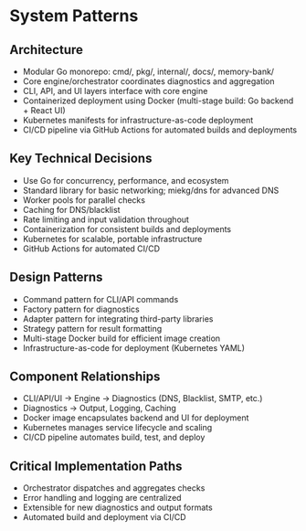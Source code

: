 # System Patterns

## Architecture
- Modular Go monorepo: cmd/, pkg/, internal/, docs/, memory-bank/
- Core engine/orchestrator coordinates diagnostics and aggregation
- CLI, API, and UI layers interface with core engine
- Containerized deployment using Docker (multi-stage build: Go backend + React UI)
- Kubernetes manifests for infrastructure-as-code deployment
- CI/CD pipeline via GitHub Actions for automated builds and deployments

## Key Technical Decisions
- Use Go for concurrency, performance, and ecosystem
- Standard library for basic networking; miekg/dns for advanced DNS
- Worker pools for parallel checks
- Caching for DNS/blacklist
- Rate limiting and input validation throughout
- Containerization for consistent builds and deployments
- Kubernetes for scalable, portable infrastructure
- GitHub Actions for automated CI/CD

## Design Patterns
- Command pattern for CLI/API commands
- Factory pattern for diagnostics
- Adapter pattern for integrating third-party libraries
- Strategy pattern for result formatting
- Multi-stage Docker build for efficient image creation
- Infrastructure-as-code for deployment (Kubernetes YAML)

## Component Relationships
- CLI/API/UI -> Engine -> Diagnostics (DNS, Blacklist, SMTP, etc.)
- Diagnostics -> Output, Logging, Caching
- Docker image encapsulates backend and UI for deployment
- Kubernetes manages service lifecycle and scaling
- CI/CD pipeline automates build, test, and deploy

## Critical Implementation Paths
- Orchestrator dispatches and aggregates checks
- Error handling and logging are centralized
- Extensible for new diagnostics and output formats
- Automated build and deployment via CI/CD
